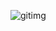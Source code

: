 
![gitimg](https://github.com/Selipearantes/dasafio-conversor-de-moedas/assets/146665830/4e16315d-4067-41f4-8e49-60b533c46ceb)

